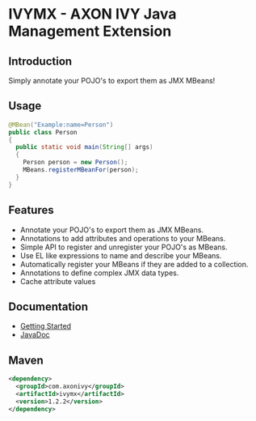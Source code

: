 # IVYMX - AXON IVY Java Management Extension
## Introduction
Simply annotate your POJO's to export them as JMX MBeans!
## Usage
```java
@MBean("Example:name=Person")
public class Person
{
  public static void main(String[] args)
  {
    Person person = new Person();
    MBeans.registerMBeanFor(person);
  }
}
```  

## Features

* Annotate your POJO's to export them as JMX MBeans.
* Annotations to add attributes and operations to your MBeans.
* Simple API to register and unregister your POJO's as MBeans.
* Use EL like expressions to name and describe your MBeans. 
* Automatically register your MBeans if they are added to a collection.
* Annotations to define complex JMX data types.
* Cache attribute values 

## Documentation
* [Getting Started](http://axonivy.github.io/ivymx/GettingStarted.html)
* [JavaDoc](http://axonivy.github.io/ivymx/apidocs/index.html)

## Maven

```xml
<dependency>
  <groupId>com.axonivy</groupId>
  <artifactId>ivymx</artifactId>
  <version>1.2.2</version>
</dependency>
```
